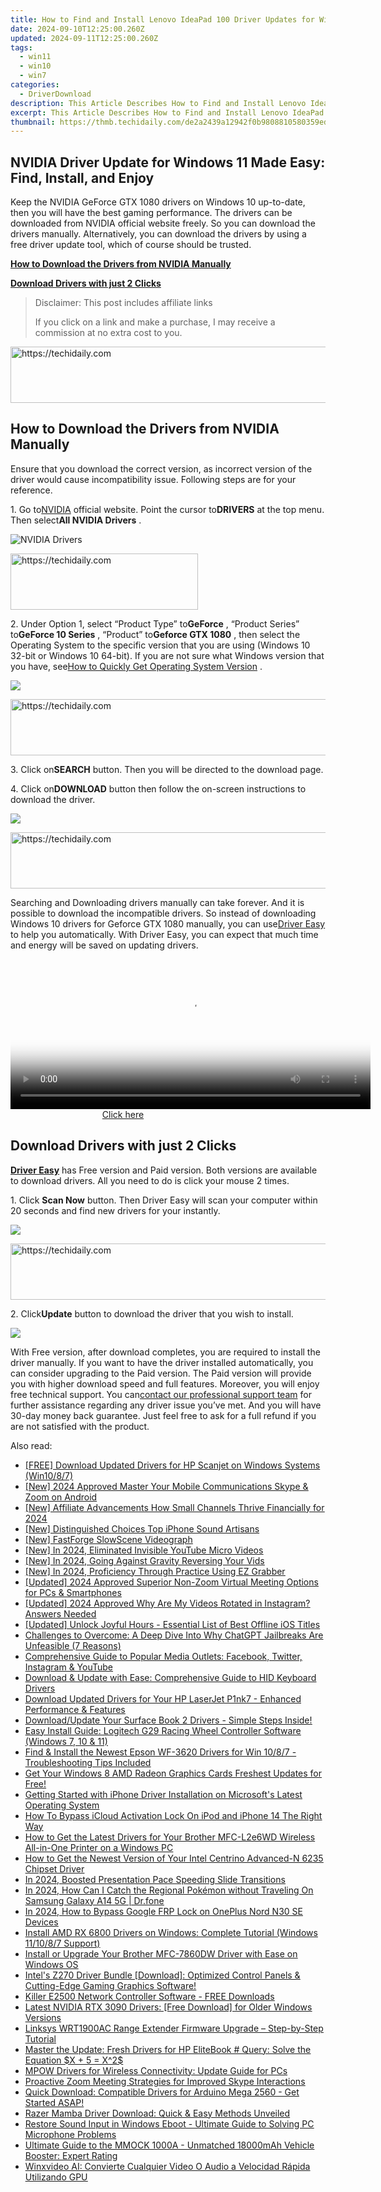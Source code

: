 ```yaml
---
title: How to Find and Install Lenovo IdeaPad 100 Driver Updates for Windows 11
date: 2024-09-10T12:25:00.260Z
updated: 2024-09-11T12:25:00.260Z
tags:
  - win11
  - win10
  - win7
categories:
  - DriverDownload
description: This Article Describes How to Find and Install Lenovo IdeaPad 100 Driver Updates for Windows 11
excerpt: This Article Describes How to Find and Install Lenovo IdeaPad 100 Driver Updates for Windows 11
thumbnail: https://thmb.techidaily.com/de2a2439a12942f0b9808810580359ed4223c732cf24aad5cc401c9c124e67ae.jpeg
---
```


## NVIDIA Driver Update for Windows 11 Made Easy: Find, Install, and Enjoy

Keep the NVIDIA GeForce GTX 1080 drivers on Windows 10 up-to-date, then you will have the best gaming performance. The drivers can be downloaded from NVIDIA official website freely. So you can download the drivers manually. Alternatively, you can download the drivers by using a free driver update tool, which of course should be trusted.

[**How to Download the Drivers from NVIDIA Manually**](https://tools.techidaily.com/drivereasy/download/)

[**Download Drivers with just 2 Clicks**](https://tools.techidaily.com/drivereasy/download/)


>  Disclaimer: This post includes affiliate links
>
>  If you click on a link and make a purchase, I may receive a commission at no extra cost to you.
>







<!-- affiliate ads begin -->
<a href="https://wigfever.sjv.io/c/5597632/2014854/22899" target="_top" id="2014854">
  <img src="//a.impactradius-go.com/display-ad/22899-2014854" border="0" alt="https://techidaily.com" width="728" height="90"/>
</a>
<img height="0" width="0" src="https://wigfever.sjv.io/i/5597632/2014854/22899" style="position:absolute;visibility:hidden;" border="0" />
<!-- affiliate ads end -->




## **How to Download the Drivers from NVIDIA Manually**

 Ensure that you download the correct version, as incorrect version of the driver would cause incompatibility issue. Following steps are for your reference.

 1\. Go to[NVIDIA](https://tools.techidaily.com/drivereasy/download/) official website. Point the cursor to**DRIVERS** at the top menu. Then select**All NVIDIA Drivers** .

![NVIDIA Drivers](https://images.drivereasy.com/wp-content/uploads/2016/09/img_57ccd935a0f0a.jpg)





<!-- affiliate ads begin -->
<a href="https://aligracehair.sjv.io/c/5597632/2135370/19272" target="_top" id="2135370">
  <img src="//a.impactradius-go.com/display-ad/19272-2135370" border="0" alt="https://techidaily.com" width="300" height="90"/>
</a>
<img height="0" width="0" src="https://aligracehair.sjv.io/i/5597632/2135370/19272" style="position:absolute;visibility:hidden;" border="0" />
<!-- affiliate ads end -->




 2\. Under Option 1, select “Product Type” to**GeForce** , “Product Series” to**GeForce 10 Series** , “Product” to**Geforce GTX 1080** , then select the Operating System to the specific version that you are using (Windows 10 32-bit or Windows 10 64-bit). If you are not sure what Windows version that you have, see[How to Quickly Get Operating System Version](https://tools.techidaily.com/drivereasy/download/) .

![](https://images.drivereasy.com/wp-content/uploads/2016/10/img_581410198d290.jpg)





<!-- affiliate ads begin -->
<a href="https://review-au.sjv.io/c/5597632/2135316/14409" target="_top" id="2135316">
  <img src="//a.impactradius-go.com/display-ad/14409-2135316" border="0" alt="https://techidaily.com" width="728" height="90"/>
</a>
<img height="0" width="0" src="https://review-au.sjv.io/i/5597632/2135316/14409" style="position:absolute;visibility:hidden;" border="0" />
<!-- affiliate ads end -->




 3\. Click on**SEARCH** button. Then you will be directed to the download page.

 4\. Click on**DOWNLOAD** button then follow the on-screen instructions to download the driver.

![](https://images.drivereasy.com/wp-content/uploads/2016/10/img_581412f0a2c64.jpg)





<!-- affiliate ads begin -->
<a href="https://appsumo.8odi.net/c/5597632/2123750/7443" target="_top" id="2123750">
  <img src="//a.impactradius-go.com/display-ad/7443-2123750" border="0" alt="https://techidaily.com" width="728" height="90"/>
</a>
<img height="0" width="0" src="https://appsumo.8odi.net/i/5597632/2123750/7443" style="position:absolute;visibility:hidden;" border="0" />
<!-- affiliate ads end -->




 Searching and Downloading drivers manually can take forever. And it is possible to download the incompatible drivers. So instead of downloading Windows 10 drivers for Geforce GTX 1080 manually, you can use[Driver Easy](https://tools.techidaily.com/drivereasy/download/) to help you automatically. With Driver Easy, you can expect that much time and energy will be saved on updating drivers.





<!-- affiliate ads begin -->
<span id="1982462">
					<video width="576" height="240" style="cursor:pointer"
           poster="//a.impactradius-go.com/display-clicktoplayimage/1982462.png"
           onclick="if(!this.playClicked){this.play();this.setAttribute('controls',true);this.playClicked=true;}">
	   <source src="//a.impactradius-go.com/display-ad/22993-1982462">
	   <img src="//a.impactradius-go.com/display-clicktoplayimage/1982462.png" style="border: none; height: 100%; width: 100%; object-fit: contain">
	</video>
	<div style="width:360px;text-align:center"><a href="javascript:window.open(decodeURIComponent('https%3A%2F%2Fhomestyler.sjv.io%2Fc%2F5597632%2F1982462%2F22993'), '_blank');void(0);">Click here</a></div>
</span>
<img height="0" width="0" src="https://imp.pxf.io/i/5597632/1982462/22993" style="position:absolute;visibility:hidden;" border="0" />
<!-- affiliate ads end -->




## **Download Drivers with just 2 Clicks**

**[Driver Easy](https://tools.techidaily.com/drivereasy/download/)**  has Free version and Paid version. Both versions are available to download drivers. All you need to do is click your mouse 2 times.

1\. Click **Scan Now**  button. Then Driver Easy will scan your computer within 20 seconds and find new drivers for your instantly.  

![](https://images.drivereasy.com/wp-content/uploads/2017/04/img_58eca1022f7b7.png)





<!-- affiliate ads begin -->
<a href="https://25home.pxf.io/c/5597632/2123482/16836" target="_top" id="2123482">
  <img src="//a.impactradius-go.com/display-ad/16836-2123482" border="0" alt="https://techidaily.com" width="728" height="90"/>
</a>
<img height="0" width="0" src="https://25home.pxf.io/i/5597632/2123482/16836" style="position:absolute;visibility:hidden;" border="0" />
<!-- affiliate ads end -->




 2\. Click**Update** button to download the driver that you wish to install.

![](https://images.drivereasy.com/wp-content/uploads/2017/04/img_58eca27c67b42.jpg)

 With Free version, after download completes, you are required to install the driver manually. If you want to have the driver installed automatically, you can consider upgrading to the Paid version. The Paid version will provide you with higher download speed and full features. Moreover, you will enjoy free technical support. You can[contact our professional support team](https://tools.techidaily.com/drivereasy/download/) for further assistance regarding any driver issue you’ve met. And you will have 30-day money back guarantee. Just feel free to ask for a full refund if you are not satisfied with the product.

<ins class="adsbygoogle"
     style="display:block"
     data-ad-format="autorelaxed"
     data-ad-client="ca-pub-7571918770474297"
     data-ad-slot="1223367746"></ins>



<ins class="adsbygoogle"
     style="display:block"
     data-ad-client="ca-pub-7571918770474297"
     data-ad-slot="8358498916"
     data-ad-format="auto"
     data-full-width-responsive="true"></ins>





<span class="atpl-alsoreadstyle">Also read:</span>
<div><ul>
<li><a href="https://win-amazing.techidaily.com/free-download-updated-drivers-for-hp-scanjet-on-windows-systems-win1087/"><u>[FREE] Download Updated Drivers for HP Scanjet on Windows Systems (Win10/8/7)</u></a></li>
<li><a href="https://visual-screen-recording.techidaily.com/new-2024-approved-master-your-mobile-communications-skype-and-zoom-on-android/"><u>[New] 2024 Approved Master Your Mobile Communications Skype & Zoom on Android</u></a></li>
<li><a href="https://youtube-webster.techidaily.com/ffiliate-advancements-how-small-channels-thrive-financially-for-2024/"><u>[New] Affiliate Advancements How Small Channels Thrive Financially for 2024</u></a></li>
<li><a href="https://fox-http.techidaily.com/new-distinguished-choices-top-iphone-sound-artisans/"><u>[New] Distinguished Choices Top iPhone Sound Artisans</u></a></li>
<li><a href="https://video-screen-grab.techidaily.com/new-fastforge-slowscene-videograph/"><u>[New] FastForge SlowScene Videograph</u></a></li>
<li><a href="https://facebook-record-videos.techidaily.com/new-in-2024-eliminated-invisible-youtube-micro-videos/"><u>[New] In 2024, Eliminated Invisible YouTube Micro Videos</u></a></li>
<li><a href="https://eaxpv-info.techidaily.com/new-in-2024-going-against-gravity-reversing-your-vids/"><u>[New] In 2024, Going Against Gravity Reversing Your Vids</u></a></li>
<li><a href="https://video-screen-grab.techidaily.com/new-in-2024-proficiency-through-practice-using-ez-grabber/"><u>[New] In 2024, Proficiency Through Practice Using EZ Grabber</u></a></li>
<li><a href="https://video-capture.techidaily.com/updated-2024-approved-superior-non-zoom-virtual-meeting-options-for-pcs-and-smartphones/"><u>[Updated] 2024 Approved Superior Non-Zoom Virtual Meeting Options for PCs & Smartphones</u></a></li>
<li><a href="https://article-posts.techidaily.com/updated-2024-approved-why-are-my-videos-rotated-in-instagram-answers-needed/"><u>[Updated] 2024 Approved Why Are My Videos Rotated in Instagram? Answers Needed</u></a></li>
<li><a href="https://desktop-recording.techidaily.com/updated-unlock-joyful-hours-essential-list-of-best-offline-ios-titles/"><u>[Updated] Unlock Joyful Hours - Essential List of Best Offline iOS Titles</u></a></li>
<li><a href="https://tech-revival.techidaily.com/challenges-to-overcome-a-deep-dive-into-why-chatgpt-jailbreaks-are-unfeasible-7-reasons/"><u>Challenges to Overcome: A Deep Dive Into Why ChatGPT Jailbreaks Are Unfeasible (7 Reasons)</u></a></li>
<li><a href="https://win-forum.techidaily.com/comprehensive-guide-to-popular-media-outlets-facebook-twitter-instagram-and-youtube/"><u>Comprehensive Guide to Popular Media Outlets: Facebook, Twitter, Instagram & YouTube</u></a></li>
<li><a href="https://win-amazing.techidaily.com/download-and-update-with-ease-comprehensive-guide-to-hid-keyboard-drivers/"><u>Download & Update with Ease: Comprehensive Guide to HID Keyboard Drivers</u></a></li>
<li><a href="https://win-amazing.techidaily.com/download-updated-drivers-for-your-hp-laserjet-p1nk7-enhanced-performance-and-features/"><u>Download Updated Drivers for Your HP LaserJet P1nk7 - Enhanced Performance & Features</u></a></li>
<li><a href="https://win-amazing.techidaily.com/downloadupdate-your-surface-book-2-drivers-simple-steps-inside/"><u>Download/Update Your Surface Book 2 Drivers - Simple Steps Inside!</u></a></li>
<li><a href="https://win-amazing.techidaily.com/easy-install-guide-logitech-g29-racing-wheel-controller-software-windows-7-10-and-11/"><u>Easy Install Guide: Logitech G29 Racing Wheel Controller Software (Windows 7, 10 & 11)</u></a></li>
<li><a href="https://win-amazing.techidaily.com/find-and-install-the-newest-epson-wf-3620-drivers-for-win-1087-troubleshooting-tips-included/"><u>Find & Install the Newest Epson WF-3620 Drivers for Win 10/8/7 - Troubleshooting Tips Included</u></a></li>
<li><a href="https://win-amazing.techidaily.com/1722960390503-get-your-windows-8-amd-radeon-graphics-cards-freshest-updates-for-free/"><u>Get Your Windows 8 AMD Radeon Graphics Cards Freshest Updates for Free!</u></a></li>
<li><a href="https://win-amazing.techidaily.com/getting-started-with-iphone-driver-installation-on-microsofts-latest-operating-system/"><u>Getting Started with iPhone Driver Installation on Microsoft's Latest Operating System</u></a></li>
<li><a href="https://activate-lock.techidaily.com/how-to-bypass-icloud-activation-lock-on-ipod-and-iphone-14-the-right-way-by-drfone-ios/"><u>How To Bypass iCloud Activation Lock On iPod and iPhone 14 The Right Way</u></a></li>
<li><a href="https://win-amazing.techidaily.com/how-to-get-the-latest-drivers-for-your-brother-mfc-l2e6wd-wireless-all-in-one-printer-on-a-windows-pc/"><u>How to Get the Latest Drivers for Your Brother MFC-L2e6WD Wireless All-in-One Printer on a Windows PC</u></a></li>
<li><a href="https://win-amazing.techidaily.com/how-to-get-the-newest-version-of-your-intel-centrino-advanced-n-6235-chipset-driver/"><u>How to Get the Newest Version of Your Intel Centrino Advanced-N 6235 Chipset Driver</u></a></li>
<li><a href="https://extra-information.techidaily.com/in-2024-boosted-presentation-pace-speeding-slide-transitions/"><u>In 2024, Boosted Presentation Pace Speeding Slide Transitions</u></a></li>
<li><a href="https://change-location.techidaily.com/in-2024-how-can-i-catch-the-regional-pokemon-without-traveling-on-samsung-galaxy-a14-5g-drfone-by-drfone-virtual-android/"><u>In 2024, How Can I Catch the Regional Pokémon without Traveling On Samsung Galaxy A14 5G | Dr.fone</u></a></li>
<li><a href="https://android-frp.techidaily.com/in-2024-how-to-bypass-google-frp-lock-on-oneplus-nord-n30-se-devices-by-drfone-android/"><u>In 2024, How to Bypass Google FRP Lock on OnePlus Nord N30 SE Devices</u></a></li>
<li><a href="https://win-amazing.techidaily.com/install-amd-rx-6800-drivers-on-windows-complete-tutorial-windows-111087-support/"><u>Install AMD RX 6800 Drivers on Windows: Complete Tutorial (Windows 11/10/8/7 Support)</u></a></li>
<li><a href="https://win-amazing.techidaily.com/install-or-upgrade-your-brother-mfc-7860dw-driver-with-ease-on-windows-os/"><u>Install or Upgrade Your Brother MFC-7860DW Driver with Ease on Windows OS</u></a></li>
<li><a href="https://win-amazing.techidaily.com/intels-z270-driver-bundle-download-optimized-control-panels-and-cutting-edge-gaming-graphics-software/"><u>Intel's Z270 Driver Bundle [Download]: Optimized Control Panels & Cutting-Edge Gaming Graphics Software!</u></a></li>
<li><a href="https://win-amazing.techidaily.com/killer-e2500-network-controller-software-free-downloads/"><u>Killer E2500 Network Controller Software - FREE Downloads</u></a></li>
<li><a href="https://win-amazing.techidaily.com/latest-nvidia-rtx-3090-drivers-free-download-for-older-windows-versions/"><u>Latest NVIDIA RTX 3090 Drivers: [Free Download] for Older Windows Versions</u></a></li>
<li><a href="https://win-amazing.techidaily.com/linksys-wrt1900ac-range-extender-firmware-upgrade-step-by-step-tutorial/"><u>Linksys WRT1900AC Range Extender Firmware Upgrade – Step-by-Step Tutorial</u></a></li>
<li><a href="https://win-amazing.techidaily.com/master-the-update-fresh-drivers-for-hp-elitebook-query-solve-the-equation-x-plus-5-x2/"><u>Master the Update: Fresh Drivers for HP EliteBook # Query: Solve the Equation $X + 5 = X^2$</u></a></li>
<li><a href="https://win-amazing.techidaily.com/mpow-drivers-for-wireless-connectivity-update-guide-for-pcs/"><u>MPOW Drivers for Wireless Connectivity: Update Guide for PCs</u></a></li>
<li><a href="https://extra-lessons.techidaily.com/proactive-zoom-meeting-strategies-for-improved-skype-interactions/"><u>Proactive Zoom Meeting Strategies for Improved Skype Interactions</u></a></li>
<li><a href="https://win-amazing.techidaily.com/1722976451576-quick-download-compatible-drivers-for-arduino-mega-2560-get-started-asap/"><u>Quick Download: Compatible Drivers for Arduino Mega 2560 - Get Started ASAP!</u></a></li>
<li><a href="https://win-amazing.techidaily.com/razer-mamba-driver-download-quick-and-easy-methods-unveiled/"><u>Razer Mamba Driver Download: Quick & Easy Methods Unveiled</u></a></li>
<li><a href="https://sound-issues.techidaily.com/restore-sound-input-in-windows-eboot-ultimate-guide-to-solving-pc-microphone-problems/"><u>Restore Sound Input in Windows Eboot - Ultimate Guide to Solving PC Microphone Problems</u></a></li>
<li><a href="https://buynow-info.techidaily.com/ultimate-guide-to-the-mmock-1000a-unmatched-18000mah-vehicle-booster-expert-rating/"><u>Ultimate Guide to the MMOCK 1000A - Unmatched 18000mAh Vehicle Booster: Expert Rating</u></a></li>
<li><a href="https://blog-min.techidaily.com/winxvideo-ai-convierte-cualquier-video-o-audio-a-velocidad-rapida-utilizando-gpu/"><u>Winxvideo AI: Convierte Cualquier Video O Audio a Velocidad Rápida Utilizando GPU</u></a></li>
</ul></div>




